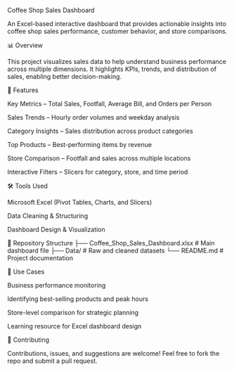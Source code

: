 Coffee Shop Sales Dashboard

An Excel-based interactive dashboard that provides actionable insights into coffee shop sales performance, customer behavior, and store comparisons.

📊 Overview

This project visualizes sales data to help understand business performance across multiple dimensions. It highlights KPIs, trends, and distribution of sales, enabling better decision-making.

🚀 Features

Key Metrics – Total Sales, Footfall, Average Bill, and Orders per Person

Sales Trends – Hourly order volumes and weekday analysis

Category Insights – Sales distribution across product categories

Top Products – Best-performing items by revenue

Store Comparison – Footfall and sales across multiple locations

Interactive Filters – Slicers for category, store, and time period

🛠️ Tools Used

Microsoft Excel (Pivot Tables, Charts, and Slicers)

Data Cleaning & Structuring

Dashboard Design & Visualization

📂 Repository Structure
├── Coffee_Shop_Sales_Dashboard.xlsx   # Main dashboard file
├── Data/                              # Raw and cleaned datasets
└── README.md                          # Project documentation


🎯 Use Cases

Business performance monitoring

Identifying best-selling products and peak hours

Store-level comparison for strategic planning

Learning resource for Excel dashboard design

🤝 Contributing

Contributions, issues, and suggestions are welcome! Feel free to fork the repo and submit a pull request.
